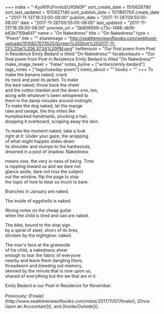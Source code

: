 +++
index = "-KysN1FzFnmtuEUX5N0P"
sort_create_date = 1510626780
sort_last_updated = 1510627140
sort_publish_date = 1511891700
create_date = "2017-11-13T18:33:00-08:00"
publish_date = "2017-11-28T09:55:00-08:00"
date = "2017-11-28T09:55:00-08:00"
last_updated = "2017-11-13T18:39:00-08:00"
preview_url = "0b809569-c73c-1488-dbf9-b82b7159a641"
name = "On Nakedness"
title = "On Nakedness"
type = "Poem"
link = ""
shareimage = "http://seattlereviewofbooks.com/webhook-uploads/1510627073525/Screen%20Shot%202017-11-13%20at%206.37.34%20PM.png"
twitterauto = "Our final poem from Poet in Residence Emily Bedard is titled \"On Nakedness\""
facebookauto = "Our final poem from Poet in Residence Emily Bedard is titled \"On Nakedness\""
make_image_tweet = "False"
notes_byline = ["writers/emily-bedard"]
tags_notes = ["tags/tuesday-poem"]
notes_about = ""
books = ""
+++
To make the banana naked, crack<br>
its neck and peel its jacket. To make<br>
the bed naked, throw back the sheet<br>
and the cotton blanket and the down one, too,<br>
along with whatever's been whispered to<br>
them in the damp minutes around midnight.<br>
To make the dog naked, let the mange<br>
rake and ravage, the tiny mites like<br>
humpbacked handmaids, plucking a hair,<br>
dropping it overboard, scraping away the skin. 

To make the moment naked, take a look<br>
right at it: Under your gaze, the wrapping<br>
of what might happen slides down<br>
its shoulder and slumps to the hardwoods,<br>
drowned in a pool of shadow. Nakedness

means _now_, the very is-ness of being. Time<br>
is nippling toward us and we dare not<br>
glance aside, dare not toss the subject<br>
out the window, flip the page to stop<br>
the topic of how to bear so much to bare. 

Branches in January are naked.

The inside of eggshells is naked. 

Wrong notes on the cheap guitar<br>
when the child is tired and sad are naked.

The bike, bound to the stop sign<br>
by a spiral of steel, shorn of its tires,<br>
stricken by the nightglow: naked. 

The man's face at the graveside<br>
of his child, a nakedness sheer<br>
enough to tear the fabric of everyone<br>
nearby and leave them dangling there,<br>
threadworn and bleeding out memory,<br>
skinned by the minute that is now upon us,<br>
shaved of everything but the we that are in it.

<p class="poem-footer">Emily Bedard is our Poet in Residence for November.<br><br>
Previously: [Finale](http://www.seattlereviewofbooks.com/notes/2017/11/07/finale/), [Once Upon an Accountant](), and [Inside/Outside]().</p>   
